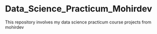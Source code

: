 # Data_Science_Practicum_Mohirdev
This repository involves my data science practicum course projects from mohirdev
